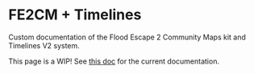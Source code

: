 # FE2CM + Timelines
Custom documentation of the Flood Escape 2 Community Maps kit and Timelines V2 system.

This page is a WIP! See [this doc](https://docs.google.com/document/d/1JaLOcoau5_vYVr1qKCea7pRrps-5ffqweZawIDdmLbc/edit?usp=sharing) for the current documentation.

